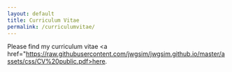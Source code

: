 ```yaml
---
layout: default
title: Curriculum Vitae
permalink: /curriculumvitae/
---
```


Please find my curriculum vitae <a href="https://raw.githubusercontent.com/jwgsim/jwgsim.github.io/master/assets/css/CV%20public.pdf>here</a>.



